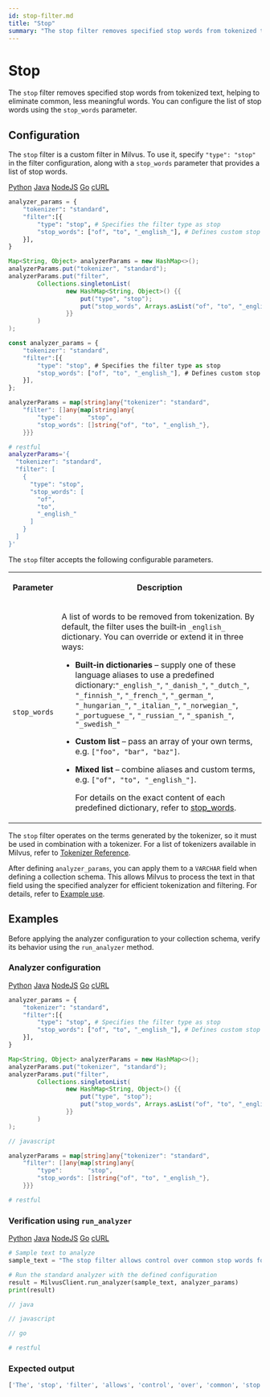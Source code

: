 ```yaml
---
id: stop-filter.md
title: "Stop"
summary: "The stop filter removes specified stop words from tokenized text, helping to eliminate common, less meaningful words. You can configure the list of stop words using the stop_words parameter."
---
```


# Stop

The `stop` filter removes specified stop words from tokenized text, helping to eliminate common, less meaningful words. You can configure the list of stop words using the `stop_words` parameter.

## Configuration

The `stop` filter is a custom filter in Milvus. To use it, specify `"type": "stop"` in the filter configuration, along with a `stop_words` parameter that provides a list of stop words.

<div class="multipleCode">
    <a href="#python">Python</a>
    <a href="#java">Java</a>
    <a href="#javascript">NodeJS</a>
    <a href="#go">Go</a>
    <a href="#bash">cURL</a>
</div>

```python
analyzer_params = {
    "tokenizer": "standard",
    "filter":[{
        "type": "stop", # Specifies the filter type as stop
        "stop_words": ["of", "to", "_english_"], # Defines custom stop words and includes the English stop word list
    }],
}
```

```java
Map<String, Object> analyzerParams = new HashMap<>();
analyzerParams.put("tokenizer", "standard");
analyzerParams.put("filter",
        Collections.singletonList(
                new HashMap<String, Object>() {{
                    put("type", "stop");
                    put("stop_words", Arrays.asList("of", "to", "_english_"));
                }}
        )
);
```

```javascript
const analyzer_params = {
    "tokenizer": "standard",
    "filter":[{
        "type": "stop", # Specifies the filter type as stop
        "stop_words": ["of", "to", "_english_"], # Defines custom stop words and includes the English stop word list
    }],
};
```

```go
analyzerParams = map[string]any{"tokenizer": "standard",
    "filter": []any{map[string]any{
        "type":       "stop",
        "stop_words": []string{"of", "to", "_english_"},
    }}}
```

```bash
# restful
analyzerParams='{
  "tokenizer": "standard",
  "filter": [
    {
      "type": "stop",
      "stop_words": [
        "of",
        "to",
        "_english_"
      ]
    }
  ]
}'

```

The `stop` filter accepts the following configurable parameters.

<table>
   <tr>
     <th><p>Parameter</p></th>
     <th><p>Description</p></th>
   </tr>
   <tr>
     <td><p><code>stop_words</code></p></td>
     <td><p>A list of words to be removed from tokenization. By default, the filter uses the built‑in <code>_english_</code> dictionary. You can override or extend it in three ways:</p><ul><li><p><strong>Built‑in dictionaries</strong> – supply one of these language aliases to use a predefined dictionary:<code>"_english_"</code>, <code>"_danish_"</code>, <code>"_dutch_"</code>, <code>"_finnish_"</code>, <code>"_french_"</code>, <code>"_german_"</code>, <code>"_hungarian_"</code>, <code>"_italian_"</code>, <code>"_norwegian_"</code>, <code>"_portuguese_"</code>, <code>"_russian_"</code>, <code>"_spanish_"</code>, <code>"_swedish_"</code></p></li><li><p><strong>Custom list</strong> – pass an array of your own terms, e.g. <code>["foo", "bar", "baz"]</code>.</p></li><li><p><strong>Mixed list</strong> – combine aliases and custom terms, e.g. <code>["of", "to", "_english_"]</code>.</p><p>For details on the exact content of each predefined dictionary, refer to <a href="https://github.com/milvus-io/milvus/blob/master/internal/core/thirdparty/tantivy/tantivy-binding/src/analyzer/filter/stop_words.rs">stop_words</a>.</p></li></ul></td>
   </tr>
</table>

The `stop` filter operates on the terms generated by the tokenizer, so it must be used in combination with a tokenizer. For a list of tokenizers available in Milvus, refer to [Tokenizer Reference](tokenizers).

After defining `analyzer_params`, you can apply them to a `VARCHAR` field when defining a collection schema. This allows Milvus to process the text in that field using the specified analyzer for efficient tokenization and filtering. For details, refer to [Example use](analyzer-overview.md#Example-use).

## Examples

Before applying the analyzer configuration to your collection schema, verify its behavior using the `run_analyzer` method.

### Analyzer configuration

<div class="multipleCode">
    <a href="#python">Python</a>
    <a href="#java">Java</a>
    <a href="#javascript">NodeJS</a>
    <a href="#go">Go</a>
    <a href="#bash">cURL</a>
</div>

```python
analyzer_params = {
    "tokenizer": "standard",
    "filter":[{
        "type": "stop", # Specifies the filter type as stop
        "stop_words": ["of", "to", "_english_"], # Defines custom stop words and includes the English stop word list
    }],
}
```

```java
Map<String, Object> analyzerParams = new HashMap<>();
analyzerParams.put("tokenizer", "standard");
analyzerParams.put("filter",
        Collections.singletonList(
                new HashMap<String, Object>() {{
                    put("type", "stop");
                    put("stop_words", Arrays.asList("of", "to", "_english_"));
                }}
        )
);
```

```javascript
// javascript
```

```go
analyzerParams = map[string]any{"tokenizer": "standard",
    "filter": []any{map[string]any{
        "type":       "stop",
        "stop_words": []string{"of", "to", "_english_"},
    }}}
```

```bash
# restful
```

### Verification using `run_analyzer`

<div class="multipleCode">
    <a href="#python">Python</a>
    <a href="#java">Java</a>
    <a href="#javascript">NodeJS</a>
    <a href="#go">Go</a>
    <a href="#bash">cURL</a>
</div>

```python
# Sample text to analyze
sample_text = "The stop filter allows control over common stop words for text processing."

# Run the standard analyzer with the defined configuration
result = MilvusClient.run_analyzer(sample_text, analyzer_params)
print(result)
```

```java
// java
```

```javascript
// javascript
```

```go
// go
```

```bash
# restful
```

### Expected output

```python
['The', 'stop', 'filter', 'allows', 'control', 'over', 'common', 'stop', 'words', 'text', 'processing']
```

